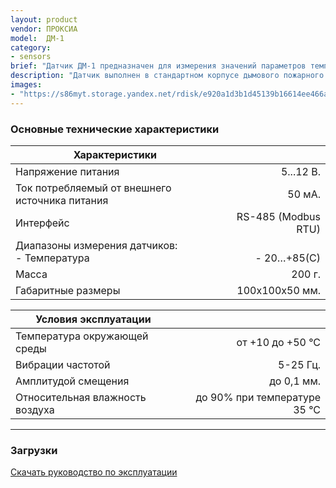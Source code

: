 ```yaml
---
layout: product
vendor: ПРОКСИА
model:  ДМ-1
category:
- sensors
brief: "Датчик ДМ-1 предназначен для измерения значений параметров температуры и передачи данных через интерфейс RS-485 по протоколу Modbus RTU."
description: "Датчик выполнен в стандартном корпусе дымового пожарного извещателя для удобства монтажа и последующего обслуживания. Датчик измеряет и выдает конечную величину параметра без необходимости пересчёта значений."
images: 
- "https://s86myt.storage.yandex.net/rdisk/e920a1d3b1d45139b16614ee466ac455ff00e5da113f1f9b1ae6218e5d1381a5/5e836ed4/fKqInKw3d7bLFOeFnMGnhPykL0XNl7rKD3c0SBA5OaBVXLi3j7NJE3yH1CK5DIhNJayI8XwUIJmj5Y6cuyXMKP4f6iV7IrT8Sbp3LSsXdsqr8npumZHI4midPdWhecNq?uid=1130000031733223&filename=DM-1.png&disposition=inline&hash=&limit=0&content_type=image%2Fpng&owner_uid=1130000031733223&fsize=69078&hid=a2c6939a90a73f47e2ac440c4df22314&media_type=image&tknv=v2&etag=d5a3cccec2c16924c45c5b240c29593e&rtoken=7rzMW4GMxXJt&force_default=yes&ycrid=na-645330f1f1e5c72fc43a73a7422a74fe-downloader18f&ts=5a22901da5d00&s=04dfcf3ba407f310ad32280524651468a64e56ed212a8f1f92f090833477cbab&pb=U2FsdGVkX1-QRwJI85smCOuIsP_kR0jrHGA28TOLf2CiZ9O8beOqR15_DXCP9jp7-bV4lEbwgt9nhLhCySlDKXVpcUaWl4mq63fkeGplsLMP6l4DuW-VxF48CGAov2tW"
---
```


### Основные технические характеристики

|Характеристики||
| ------------- |-------------:|
| Напряжение питания  | 5...12 В. |
| Ток потребляемый от внешнего источника питания |	50 мА. |
| Интерфейс |	RS-485 (Modbus RTU) |
| Диапазоны измерения датчиков: <br /> - Температура  | <br />- 20…+85(С) |
| Масса	| 200 г. |
| Габаритные размеры |	100х100х50 мм. |


|Условия эксплуатации||
| ------------- |-------------:|
| Температура окружающей среды | от +10 до +50 °С |
| Вибрации частотой	| 5-25 Гц. |
| Амплитудой смещения |	до 0,1 мм. |
| Относительная влажность воздуха |	до 90% при температуре 35 °С |

---

### Загрузки

[Скачать руководство по эксплуатации](https://yadi.sk/i/zUW50AjgiND78w)
